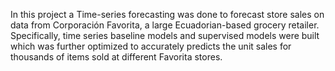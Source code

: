 In this project a Time-series forecasting was done to forecast store sales on data from Corporación Favorita, a large Ecuadorian-based grocery retailer.
Specifically, time series baseline models and supervised models were built which was further optimized to accurately predicts the unit sales for thousands of items sold at different Favorita stores.
